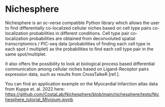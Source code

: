 # Nichesphere

Nichesphere is an sc-verse compatible Python library which allows the user to find differentially co-localized cellular niches based on cell type pairs co-localization probabilities in 
different conditions. Cell type pair co-localization probabilities are obtained from deconvoluted spatial transcriptomics / PIC-seq data (probabilities of finding each cell type in each spot 
/ multiplet) as the probabilities to find each cell type pair in the same spot/multiplet. 

It also offers the possibility to look at biological process based differential communication among cellular niches based on Ligand-Receptor pairs expression data, such as results from CrossTalkeR [ref.].

You can find an application example on the Myocardial Infarction atlas data from Kuppe et. al. 2022 here: https://github.com/CostaLab/Nichesphere/blob/main/nichesphere/tests/Nichesphere_tutorial_MIvisium.ipynb


